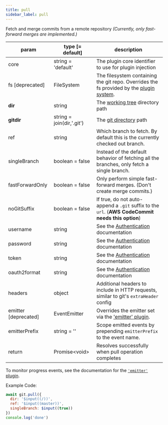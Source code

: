 ```yaml
---
title: pull
sidebar_label: pull
---
```


Fetch and merge commits from a remote repository *(Currently, only fast-forward merges are implemented.)*

| param                | type [= default]          | description                                                                                               |
| -------------------- | ------------------------- | --------------------------------------------------------------------------------------------------------- |
| core                 | string = 'default'        | The plugin core identifier to use for plugin injection                                                    |
| fs [deprecated]      | FileSystem                | The filesystem containing the git repo. Overrides the fs provided by the [plugin system](./plugin_fs.md). |
| **dir**              | string                    | The [working tree](dir-vs-gitdir.md) directory path                                                       |
| **gitdir**           | string = join(dir,'.git') | The [git directory](dir-vs-gitdir.md) path                                                                |
| ref                  | string                    | Which branch to fetch. By default this is the currently checked out branch.                               |
| singleBranch         | boolean = false           | Instead of the default behavior of fetching all the branches, only fetch a single branch.                 |
| fastForwardOnly      | boolean = false           | Only perform simple fast-forward merges. (Don't create merge commits.)                                    |
| noGitSuffix          | boolean = false           | If true, do not auto-append a `.git` suffix to the `url`. (**AWS CodeCommit needs this option**)          |
| username             | string                    | See the [Authentication](./authentication.html) documentation                                             |
| password             | string                    | See the [Authentication](./authentication.html) documentation                                             |
| token                | string                    | See the [Authentication](./authentication.html) documentation                                             |
| oauth2format         | string                    | See the [Authentication](./authentication.html) documentation                                             |
| headers              | object                    | Additional headers to include in HTTP requests, similar to git's `extraHeader` config                     |
| emitter [deprecated] | EventEmitter              | Overrides the emitter set via the ['emitter' plugin](./plugin_emitter.md).                                |
| emitterPrefix        | string = ''               | Scope emitted events by prepending `emitterPrefix` to the event name.                                     |
| return               | Promise\<void\>           | Resolves successfully when pull operation completes                                                       |

To monitor progress events, see the documentation for the [`'emitter'` plugin](./plugin_emitter.md).

Example Code:

```js live
await git.pull({
  dir: '$input((/))',
  ref: '$input((master))',
  singleBranch: $input((true))
})
console.log('done')
```
